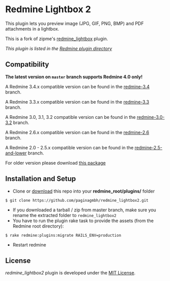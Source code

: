 Redmine Lightbox 2
==================

This plugin lets you preview image (JPG, GIF, PNG, BMP) and PDF attachments in a lightbox.

This is a fork of zipme's [redmine_lightbox](https://github.com/zipme/redmine_lightbox) plugin.

*This plugin is listed in the [Redmine plugin directory](http://www.redmine.org/plugins/redmine_lightbox2)*


Compatibility
-------------

**The latest version on `master` branch supports Redmine 4.0 only!**

A Redmine 3.4.x compatible version can be found in the [redmine-3.4](https://github.com/paginagmbh/redmine_lightbox2/tree/redmine-3.4) branch.

A Redmine 3.3.x compatible version can be found in the [redmine-3.3](https://github.com/paginagmbh/redmine_lightbox2/tree/redmine-3.3) branch.

A Redmine 3.0, 3.1, 3.2 compatible version can be found in the [redmine-3.0-3.2](https://github.com/paginagmbh/redmine_lightbox2/tree/redmine-3.0-3.2) branch.

A Redmine 2.6.x compatible version can be found in the [redmine-2.6](https://github.com/paginagmbh/redmine_lightbox2/tree/redmine-2.6) branch.

A Redmine 2.0 - 2.5.x compatible version can be found in the [redmine-2.5-and-lower](https://github.com/paginagmbh/redmine_lightbox2/tree/redmine-2.5-and-lower) branch.

For older version please download [this package](https://github.com/paginagmbh/redmine_lightbox2/zipball/7cd1d66d54f267015dcd0b0d0eadab251918de1d)


Installation and Setup
----------------------

* Clone or [download](https://github.com/paginagmbh/redmine_lightbox2/releases) this repo into your **redmine_root/plugins/** folder
```
$ git clone https://github.com/paginagmbh/redmine_lightbox2.git
```
* If you downloaded a tarball / zip from master branch, make sure you rename the extracted folder to `redmine_lightbox2`
* You have to run the plugin rake task to provide the assets (from the Redmine root directory):
```
$ rake redmine:plugins:migrate RAILS_ENV=production
```
* Restart redmine


License
-------

*redmine_lightbox2* plugin is developed under the [MIT License](LICENCE).

